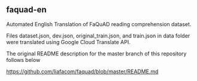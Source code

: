 ## faquad-en
Automated English Translation of FaQuAD reading comprehension dataset.

Files dataset.json, dev.json, original_train.json, and train.json in data folder were translated using Google Cloud Translate API.



The original README description for the master branch of this repository follows below

https://github.com/liafacom/faquad/blob/master/README.md
